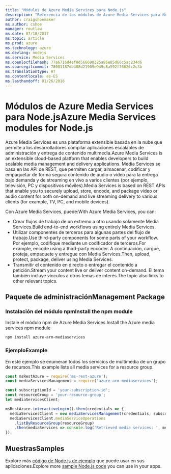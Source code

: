 ```yaml
---
title: "Módulos de Azure Media Services para Node.js"
description: "Referencia de los módulos de Azure Media Services para Node.js"
author: craigshoemaker
ms.author: cshoe
manager: routlaw
ms.date: 07/18/2017
ms.topic: article
ms.prod: azure
ms.technology: azure
ms.devlang: nodejs
ms.service: Media Services
ms.openlocfilehash: 77a6716d4ef0d566690325a86e85d66c5ac234d6
ms.sourcegitcommit: 78001187db408d21909e949c8a592f76626c2c3b
ms.translationtype: HT
ms.contentlocale: es-ES
ms.lasthandoff: 01/26/2018
---
```

# <a name="azure-media-services-modules-for-nodejs"></a><span data-ttu-id="5c8df-103">Módulos de Azure Media Services para Node.js</span><span class="sxs-lookup"><span data-stu-id="5c8df-103">Azure Media Services modules for Node.js</span></span>

<span data-ttu-id="5c8df-104">Azure Media Services es una plataforma extensible basada en la nube que permite a los desarrolladores compilar aplicaciones escalables de administración y entrega de contenido multimedia.</span><span class="sxs-lookup"><span data-stu-id="5c8df-104">Azure Media Services is an extensible cloud-based platform that enables developers to build scalable media management and delivery applications.</span></span> <span data-ttu-id="5c8df-105">Media Services se basa en las API de REST, que permiten cargar, almacenar, codificar y empaquetar de forma segura contenido de audio o vídeo para la entrega bajo demanda y de streaming en vivo a varios clientes (por ejemplo, televisión, PC y dispositivos móviles).</span><span class="sxs-lookup"><span data-stu-id="5c8df-105">Media Services is based on REST APIs that enable you to securely upload, store, encode, and package video or audio content for both on-demand and live streaming delivery to various clients (for example, TV, PC, and mobile devices).</span></span>

<span data-ttu-id="5c8df-106">Con Azure Media Services, puede:</span><span class="sxs-lookup"><span data-stu-id="5c8df-106">With Azure Media Services, you can:</span></span>
- <span data-ttu-id="5c8df-107">Crear flujos de trabajo de un extremo a otro usando solamente Media Services.</span><span class="sxs-lookup"><span data-stu-id="5c8df-107">Build end-to-end workflows using entirely Media Services.</span></span> 
- <span data-ttu-id="5c8df-108">Utilizar componentes de terceros para algunas partes del flujo de trabajo.</span><span class="sxs-lookup"><span data-stu-id="5c8df-108">Use third-party components for some parts of your workflow.</span></span> <span data-ttu-id="5c8df-109">Por ejemplo, codifique mediante un codificador de terceros.</span><span class="sxs-lookup"><span data-stu-id="5c8df-109">For example, encode using a third-party encoder.</span></span> <span data-ttu-id="5c8df-110">A continuación, cargue, proteja, empaquete y entregue con Media Services.</span><span class="sxs-lookup"><span data-stu-id="5c8df-110">Then, upload, protect, package, deliver using Media Services.</span></span>
- <span data-ttu-id="5c8df-111">Transmitir el contenido en directo o entregar el contenido a petición.</span><span class="sxs-lookup"><span data-stu-id="5c8df-111">Stream your content live or deliver content on-demand.</span></span> <span data-ttu-id="5c8df-112">El tema también incluye vínculos a otros temas de interés.</span><span class="sxs-lookup"><span data-stu-id="5c8df-112">The topic also links to other relevant topics.</span></span>

## <a name="management-package"></a><span data-ttu-id="5c8df-113">Paquete de administración</span><span class="sxs-lookup"><span data-stu-id="5c8df-113">Management Package</span></span>

### <a name="install-the-npm-module"></a><span data-ttu-id="5c8df-114">Instalación del módulo npm</span><span class="sxs-lookup"><span data-stu-id="5c8df-114">Install the npm module</span></span>

<span data-ttu-id="5c8df-115">Instale el módulo npm de Azure Media Services.</span><span class="sxs-lookup"><span data-stu-id="5c8df-115">Install the Azure media services npm module</span></span>

```bash
npm install azure-arm-mediaservices
```

### <a name="example"></a><span data-ttu-id="5c8df-116">Ejemplo</span><span class="sxs-lookup"><span data-stu-id="5c8df-116">Example</span></span>

<span data-ttu-id="5c8df-117">En este ejemplo se enumeran todos los servicios de multimedia de un grupo de recursos.</span><span class="sxs-lookup"><span data-stu-id="5c8df-117">This example lists all media services for a resource group.</span></span>

```javascript
const msRestAzure = require('ms-rest-azure');
const mediaServicesManagement = require('azure-arm-mediaservices');

const subscriptionId = 'your-subscription-id';
const resourceGroup = 'your-resource-group';
let mediaServicesClient;

msRestAzure.interactiveLogin().then(credentials => {
  mediaServicesClient = new mediaServicesManagement(credentials, subscriptionId);
  mediaServicesClient.mediaServiceOperations
    .listByResourceGroup(resourceGroup)
    .then(mediaServices => console.log('Retrieved media services: ', mediaServices));
});
```

## <a name="samples"></a><span data-ttu-id="5c8df-118">Muestras</span><span class="sxs-lookup"><span data-stu-id="5c8df-118">Samples</span></span>

<span data-ttu-id="5c8df-119">Explore más [código de Node.js de ejemplo](https://azure.microsoft.com/resources/samples/?platform=nodejs) que puede usar en sus aplicaciones.</span><span class="sxs-lookup"><span data-stu-id="5c8df-119">Explore more [sample Node.js code](https://azure.microsoft.com/resources/samples/?platform=nodejs) you can use in your apps.</span></span>
